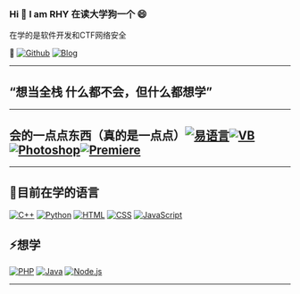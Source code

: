 ### Hi  👋 I am RHY  在读大学狗一个 😄
在学的是软件开发和CTF网络安全

💬
[![Github](https://img.shields.io/badge/-Github-000?style=flat&logo=Github&logoColor=white)](https://github.com/renhy04)
[![Blog](https://img.shields.io/badge/-Blog-blue?style=flat&logo=wordpress&logoColor=white)](https://rerizon.cn)

---
## “想当全栈 什么都不会，但什么都想学”
---
## 会的一点点东西（真的是一点点）[![易语言](https://img.shields.io/badge/-易语言-F00?style=flat&logo=&logoColor=white)](#)[![VB](https://img.shields.io/badge/-VB-F00?style=flat&logo=&logoColor=white)](#)[![Photoshop](https://img.shields.io/badge/-Photoshop-00c8f9?style=flat&logo=adobe%20photoshop&logoColor=white)](#)[![Premiere](https://img.shields.io/badge/-Premiere-00c8f9?style=flat&logo=adobe%20photoshop&logoColor=white)](#)
---
## 🌱目前在学的语言
[![C++](https://img.shields.io/badge/-C++-00599C?style=flat&logo=c%2B%2B&logoColor=white)](#)
[![Python](https://img.shields.io/badge/-Python-3776AB?style=flat&logo=python&logoColor=white)](#)
[![HTML](https://img.shields.io/badge/-HTML-E34F26?style=flat&logo=html5&logoColor=white)](#)
[![CSS](https://img.shields.io/badge/-CSS-1572B6?style=flat&logo=css3&logoColor=white)](#)
[![JavaScript](https://img.shields.io/badge/-JavaScript-F7DF1E?style=flat&logo=javascript&logoColor=black)](#)

## ⚡想学
[![PHP](https://img.shields.io/badge/-PHP-777BB4?style=flat&logo=php&logoColor=white)](#)
[![Java](https://img.shields.io/badge/-Java-007396?style=flat&logo=java&logoColor=white)](#)
[![Node.js](https://img.shields.io/badge/-Node.js-339933?style=flat&logo=nodedotjs&logoColor=white)](#)




---
